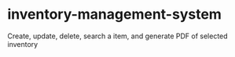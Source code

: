 # inventory-management-system
Create, update, delete, search a item, and generate PDF of selected inventory 
